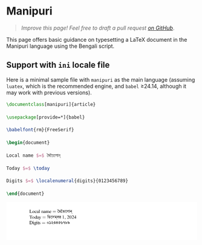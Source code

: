 # Manipuri

<blockquote>
  <p><em>Improve this page! Feel free to draft a pull request <a href="https://github.com/latex3/babel/tree/docs/docs">on GitHub</a></em>.</p>
</blockquote>

This page offers basic guidance on typesetting a LaTeX document in the
Manipuri language using the Bengali script.

## Support with `ini` locale file

Here is a minimal sample file with `manipuri` as the main language
(assuming `luatex`, which is the recommended engine, and `babel` ≥24.14,
although it may work with previous versions).

```tex
\documentclass[manipuri]{article}

\usepackage[provide=*]{babel}

\babelfont{rm}{FreeSerif}

\begin{document}

Local name $=$ মৈতৈলোন্

Today $=$ \today

Digits $=$ \localenumeral{digits}{0123456789}

\end{document}
```

![](../media/locale-manipuri.png)